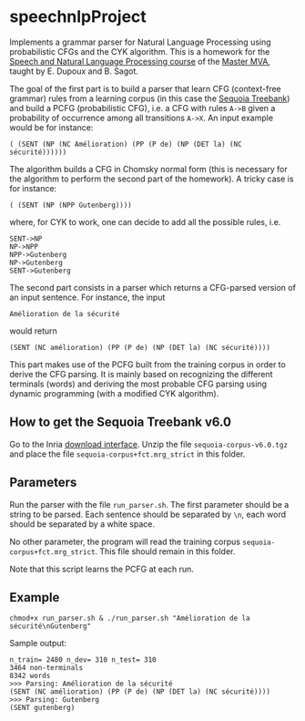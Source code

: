 # speechnlpProject


Implements a grammar parser for Natural Language Processing using probabilistic CFGs and the CYK algorithm. This is a homework for the [Speech and Natural Language Processing course](https://github.com/edupoux/MVA_2018_SL) of the [Master MVA](http://math.ens-paris-saclay.fr/version-francaise/formations/master-mva/), taught by E. Dupoux and B. Sagot. 


The goal of the first part is to build a parser that learn CFG (context-free grammar) rules from a learning corpus (in this case the [Sequoia Treebank](https://www.rocq.inria.fr/alpage-wiki/tiki-index.php?page=CorpusSequoia)) and build a PCFG (probabilistic CFG), i.e. a CFG with rules `A->B` given a probability of occurrence among all transitions `A->X`. An input example would be for instance:
```
( (SENT (NP (NC Amélioration) (PP (P de) (NP (DET la) (NC sécurité))))))
```
The algorithm builds a CFG in Chomsky normal form (this is necessary for the algorithm to perform the second part of the homework). A tricky case is for instance:
```
( (SENT (NP (NPP Gutenberg))))
```
where, for CYK to work, one can decide to add all the possible rules, i.e.
```
SENT->NP
NP->NPP
NPP->Gutenberg
NP->Gutenberg
SENT->Gutenberg
```


The second part consists in a parser which returns a CFG-parsed version of an input sentence. For instance, the input 
```
Amélioration de la sécurité
```
would return
```
(SENT (NC amélioration) (PP (P de) (NP (DET la) (NC sécurité))))
```
This part makes use of the PCFG built from the training corpus in order to derive the CFG parsing. It is mainly based on recognizing the different terminals (words) and deriving the most probable CFG parsing using dynamic programming (with a modified CYK algorithm).


## How to get the Sequoia Treebank v6.0


Go to the Inria [download interface](https://gforge.inria.fr/frs/?group_id=3597&release_id=9064). Unzip the file `sequoia-corpus-v6.0.tgz` and place the file `sequoia-corpus+fct.mrg_strict` in this folder.


## Parameters


Run the parser with the file `run_parser.sh`. The first parameter should be a string to be parsed. Each sentence should be separated by `\n`, each word should be separated by a white space.


No other parameter, the program will read the training corpus `sequoia-corpus+fct.mrg_strict`. This file should remain in this folder.


Note that this script learns the PCFG at each run.


## Example 


`chmod+x run_parser.sh & ./run_parser.sh "Amélioration de la sécurité\nGutenberg"`


Sample output:

```
n_train= 2480 n_dev= 310 n_test= 310
3464 non-terminals
8342 words
>>> Parsing: Amélioration de la sécurité
(SENT (NC amélioration) (PP (P de) (NP (DET la) (NC sécurité))))
>>> Parsing: Gutenberg
(SENT gutenberg)
```

